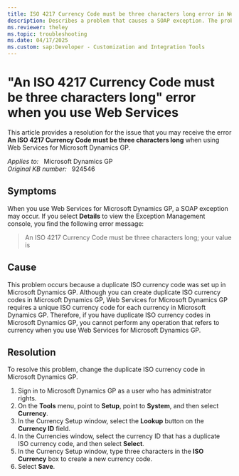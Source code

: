 ```yaml
---
title: ISO 4217 Currency Code must be three characters long error in Web Services
description: Describes a problem that causes a SOAP exception. The problem occurs because a duplicate ISO currency code was set up in Microsoft Dynamics GP. Provides steps to resolve the problem.
ms.reviewer: theley
ms.topic: troubleshooting
ms.date: 04/17/2025
ms.custom: sap:Developer - Customization and Integration Tools
---
```

# "An ISO 4217 Currency Code must be three characters long" error when you use Web Services

This article provides a resolution for the issue that you may receive the error **An ISO 4217 Currency Code must be three characters long** when using Web Services for Microsoft Dynamics GP.

_Applies to:_ &nbsp; Microsoft Dynamics GP  
_Original KB number:_ &nbsp; 924546

## Symptoms

When you use Web Services for Microsoft Dynamics GP, a SOAP exception may occur. If you select **Details** to view the Exception Management console, you find the following error message:

> An ISO 4217 Currency Code must be three characters long; your value is

## Cause

This problem occurs because a duplicate ISO currency code was set up in Microsoft Dynamics GP. Although you can create duplicate ISO currency codes in Microsoft Dynamics GP, Web Services for Microsoft Dynamics GP requires a unique ISO currency code for each currency in Microsoft Dynamics GP. Therefore, if you have duplicate ISO currency codes in Microsoft Dynamics GP, you cannot perform any operation that refers to currency when you use Web Services for Microsoft Dynamics GP.

## Resolution

To resolve this problem, change the duplicate ISO currency code in Microsoft Dynamics GP.

1. Sign in to Microsoft Dynamics GP as a user who has administrator rights.
2. On the **Tools** menu, point to **Setup**, point to **System**, and then select **Currency**.
3. In the Currency Setup window, select the **Lookup** button on the **Currency ID** field.
4. In the Currencies window, select the currency ID that has a duplicate ISO currency code, and then select **Select**.
5. In the Currency Setup window, type three characters in the **ISO Currency** box to create a new currency code.
6. Select **Save**.
